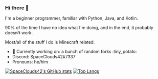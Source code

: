 ### Hi there 👋

I'm a beginner programmer, familiar with Python, Java, and Kotlin.

90% of the time I have no idea what I'm doing, and in the end, it probably does~~n't~~ work.

Most/all of the stuff I do is Minecraft related.


- 🔭 Currently working on: a bunch of random forks :tiny_potato:
- Discord: SpaceClouds42#7337
- Pronouns: he/him

[![SpaceClouds42's GitHub stats](https://github-readme-stats.vercel.app/api?username=SpaceClouds42&show_icons=true&theme=cobalt)](https://github.com/anuraghazra/github-readme-stats)
[![Top Langs](https://github-readme-stats.vercel.app/api/top-langs/?username=SpaceClouds42&layout=compact&theme=cobalt)](https://github.com/anuraghazra/github-readme-stats)
